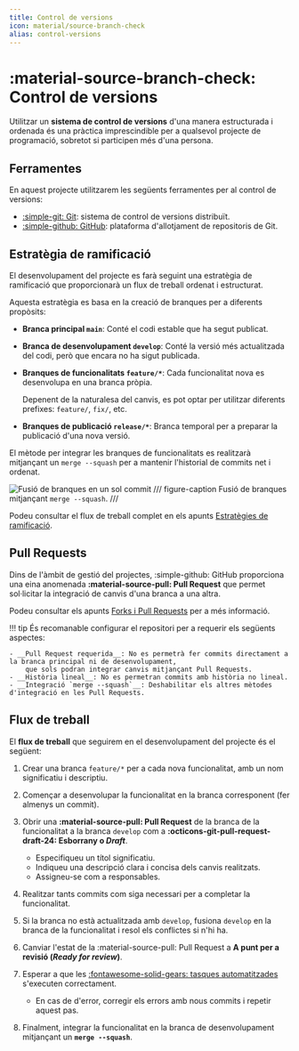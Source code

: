 ```yaml
---
title: Control de versions
icon: material/source-branch-check
alias: control-versions
---
```


# :material-source-branch-check: Control de versions
Utilitzar un __sistema de control de versions__ d'una manera estructurada i ordenada
és una pràctica imprescindible per a qualsevol projecte de programació,
sobretot si participen més d'una persona.


## Ferramentes
En aquest projecte utilitzarem les següents ferramentes per al control de versions:

- [:simple-git: Git][git]: sistema de control de versions distribuït.
- [:simple-github: GitHub][github]: plataforma d'allotjament de repositoris de Git.

[git]: https://git-scm.com/
[github]: https://github.com/


## Estratègia de ramificació
El desenvolupament del projecte es farà seguint una estratègia de ramificació
que proporcionarà un flux de treball ordenat i estructurat.

Aquesta estratègia es basa en la creació de branques per a diferents propòsits:

- __Branca principal `main`__: Conté el codi estable que ha segut publicat.
- __Branca de desenvolupament `develop`__: Conté la versió més actualitzada del codi,
    però que encara no ha sigut publicada.
- __Branques de funcionalitats `feature/*`__: Cada funcionalitat nova es desenvolupa en una branca pròpia.

    Depenent de la naturalesa del canvis, es pot optar per utilitzar diferents prefixes: `feature/`, `fix/`, etc.

- __Branques de publicació `release/*`__: Branca temporal per a preparar la publicació d'una nova versió.

[estrategies-ramificacio]: https://joapuiib.github.io/curs-git/apunts/05_estrategies/01_estrategies_ramificacio/

El mètode per integrar les branques de funcionalitats es realitzarà mitjançant
un `merge --squash` per a mantenir l'historial de commits net i ordenat.

![Fusió de branques en un sol commit](../img/merge_squash.png)
/// figure-caption
Fusió de branques mitjançant `merge --squash`.
///

Podeu consultar el flux de treball complet en els apunts [Estratègies de ramificació][estrategies-ramificacio].


## Pull Requests
Dins de l'àmbit de gestió del projectes, :simple-github: GitHub proporciona una eina
anomenada __:material-source-pull: Pull Request__ que permet sol·licitar la integració de canvis d'una branca
a una altra.

Podeu consultar els apunts [Forks i Pull Requests][forks-pull-requests] per a més informació.

[forks-pull-requests]: https://joapuiib.github.io/curs-git/apunts/06_projectes/02_forks/#pull-requests

!!! tip
    És recomanable configurar el repositori per a requerir els següents aspectes:

    - __Pull Request requerida__: No es permetrà fer commits directament a la branca principal ni de desenvolupament,
        que sols podran integrar canvis mitjançant Pull Requests.
    - __Història lineal__: No es permetran commits amb història no lineal.
    - __Integració `merge --squash`__: Deshabilitar els altres mètodes d'integració en les Pull Requests.

## Flux de treball
El __flux de treball__ que seguirem en el desenvolupament del projecte és
el següent:

1. Crear una branca `feature/*` per a cada nova funcionalitat,
    amb un nom significatiu i descriptiu.
1. Començar a desenvolupar la funcionalitat en la branca corresponent (fer almenys un commit).
1. Obrir una __:material-source-pull: Pull Request__ de la branca de la funcionalitat a la branca `develop`
    com a __:octicons-git-pull-request-draft-24: Esborrany o *Draft*__.

    - Especifiqueu un títol significatiu.
    - Indiqueu una descripció clara i concisa dels canvis realitzats.
    - Assigneu-se com a responsables.

1. Realitzar tants commits com siga necessari per a completar la funcionalitat.
1. Si la branca no està actualitzada amb `develop`, fusiona `develop` en la branca de la funcionalitat
    i resol els conflictes si n'hi ha.
1. Canviar l'estat de la :material-source-pull: Pull Request a __A punt per a revisió (*Ready for review*)__.
1. Esperar a que les [:fontawesome-solid-gears: tasques automatitzades][automatitzacio]
    s'executen correctament.

    - En cas de d'error, corregir els errors amb nous commits i repetir aquest pas.

1. Finalment, integrar la funcionalitat en la branca de desenvolupament mitjançant un __`merge --squash`__.

[automatitzacio]: ../../implementacio/automatitzacio.md
